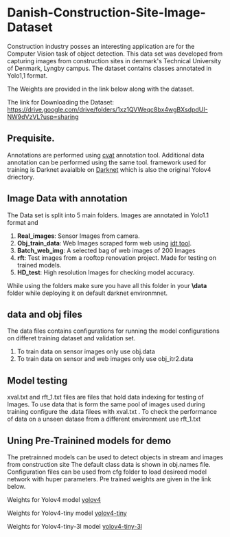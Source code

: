 # Danish-Construction-Site-Image-Dataset
Construction industry posses an interesting application are for the Computer Vision task of object detection. This data set was developed from capturing images from construction sites in denmark's Technical University of Denmark, Lyngby campus. The dataset contains classes annotated in Yolo1,1 format.

The Weights are provided in the link below along with the dataset.

The link for Downloading the Dataset:
https://drive.google.com/drive/folders/1xz1QVWeqc8bx4wgBXsdpdUI-NW9dVzVL?usp=sharing

## Prequisite.
Annotations are performed using [cvat](https://github.com/openvinotoolkit/cvat) annotation tool. Additional data annotation can be performed using the same tool.
framework used for training is Darknet avaialble on [Darknet](https://github.com/AlexeyAB/darknet) which is also the original Yolov4 driectory. 

## Image Data with annotation
The Data set is split into 5 main folders. Images are annotated in Yolo1.1 format and 
1. **Real_images**: Sensor Images from camera.
2. **Obj_train_data**: Web Images scraped form web using [idt tool](https://github.com/deliton/idt).
3. **Batch_web_img**: A selected bag of web images of 200 Images
4. **rft**: Test images from a rooftop renovation project. Made for testing on trained models.
5. **HD_test**: High resolution Images for checking model accuracy.

While using the folders make sure you have all this folder in your **\data** folder while deploying it on default darknet environmnet.


## data and obj files 
The data files contains configurations for running the model configurations on differet training dataset and validation set.

1. To train data on sensor images only use obj.data
2. To train data on sensor and web images only use obj_itr2.data

## Model testing
xval.txt and rft_1.txt files are files that hold data indexing for testing of Images.
To use data that is form the same pool of images used during training configure the .data filees with
xval.txt . To check the performance of data on a unseen datase from a different environment use rft_1.txt

## Uning Pre-Trainined models for demo
The pretrainned models can be used to detect objects in stream and images from construction site
The default class data is shown in obj.names file.
Configuration files can be used from cfg folder to load desireed model network with huper parameters.
Pre trained weights are given in the link below.

Weights for Yolov4 model [yolov4](https://drive.google.com/file/d/1Gtz_zl7HYYr6fv4F4RWYyTY0rkvHONMb/view?usp=sharing)

Weights for Yolov4-tiny model [yolov4-tiny](https://drive.google.com/file/d/13NUCCp65LDONRDFy2DRf_gkXvq4DLfW-/view?usp=sharing)

Weights for Yolov4-tiny-3l model [yolov4-tiny-3l](https://drive.google.com/file/d/1P1i_-4Pia5IWZoFdfjUM8DclNPuhmWI2/view?usp=sharing)
